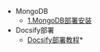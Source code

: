 * MongoDB
  * [1.MongoDB部署安装](/docs/mongodb/mongodb.md) <!--注意这里是相对路径-->
* Docsify部署
  * [Docsify部署教程](/ProjectDocs/Docsify部署教程.md)*